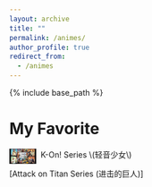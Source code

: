 ```yaml
---
layout: archive
title: ""
permalink: /animes/
author_profile: true
redirect_from:
  - /animes
---
```


{% include base_path %}


My Favorite
======

<a href="https://www.bilibili.com/bangumi/media/md28220978">
<img style="float: left;width:48px;height:27px;" src="/images/games/gta5.jpg"> 
</a>
&nbsp;&nbsp;K-On! Series \(轻音少女\)

[Attack on Titan Series \(进击的巨人\)]

